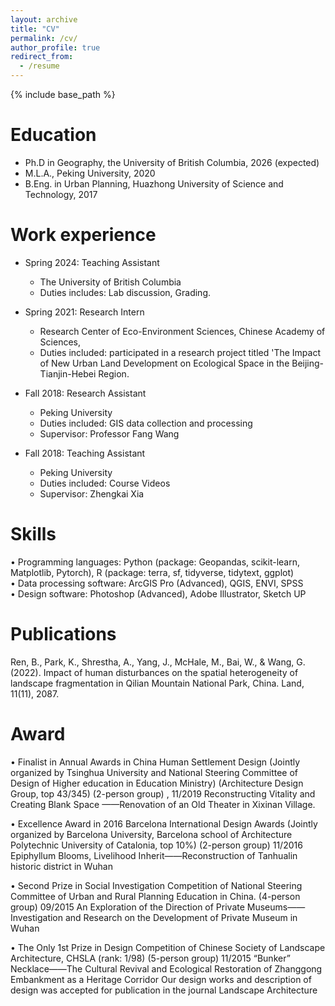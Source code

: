 ```yaml
---
layout: archive
title: "CV"
permalink: /cv/
author_profile: true
redirect_from:
  - /resume
---
```


{% include base_path %}

Education
======
* Ph.D in Geography, the University of British Columbia, 2026 (expected)
* M.L.A., Peking University, 2020
* B.Eng. in Urban Planning, Huazhong University of Science and Technology, 2017

Work experience
======
* Spring 2024: Teaching Assistant
  * The University of British Columbia
  * Duties includes: Lab discussion, Grading.

* Spring 2021: Research Intern
  * Research Center of Eco-Environment Sciences, Chinese Academy of Sciences, 
  *	Duties included: participated in a research project titled 'The Impact of New Urban Land Development on Ecological Space in the Beijing-Tianjin-Hebei Region.
  
* Fall 2018: Research Assistant
  * Peking University
  * Duties included: GIS data collection and processing
  * Supervisor: Professor Fang Wang 

* Fall 2018: Teaching Assistant
  * Peking University
  * Duties included: Course Videos
  * Supervisor: Zhengkai Xia
  
Skills
======
•	Programming languages:  Python (package: Geopandas, scikit-learn, Matplotlib, Pytorch), 
R (package: terra, sf, tidyverse, tidytext, ggplot)                                                                                                                                            
•	Data processing software: ArcGIS Pro (Advanced), QGIS, ENVI, SPSS                                                                                                                                
•	Design software: Photoshop (Advanced), Adobe Illustrator, Sketch UP

Publications
======
Ren, B., Park, K., Shrestha, A., Yang, J., McHale, M., Bai, W., & Wang, G. (2022). Impact of human disturbances on the spatial heterogeneity of landscape fragmentation in Qilian Mountain National Park, China. Land, 11(11), 2087.
  
Award
======
•	Finalist in Annual Awards in China Human Settlement Design (Jointly organized by Tsinghua University and National Steering Committee of Design of Higher education in Education Ministry) (Architecture Design Group, top 43/345)  (2-person group)   ,                                                                                                                    11/2019
Reconstructing Vitality and Creating Blank Space ——Renovation of an Old Theater in Xixinan Village.

•	Excellence Award in 2016 Barcelona International Design Awards (Jointly organized by Barcelona University, Barcelona school of Architecture Polytechnic University of Catalonia, top 10%) (2-person group)            11/2016
Epiphyllum Blooms, Livelihood Inherit——Reconstruction of Tanhualin historic district in Wuhan

•	Second Prize in Social Investigation Competition of National Steering Committee of Urban and Rural Planning Education in China. (4-person group)                                                                                                            09/2015
An Exploration of the Direction of Private Museums——Investigation and Research on the Development of Private Museum in Wuhan

•	The Only 1st Prize in Design Competition of Chinese Society of Landscape Architecture, CHSLA (rank: 1/98) (5-person group)                                                                                                                                             11/2015
“Bunker” Necklace——The Cultural Revival and Ecological Restoration of Zhanggong Embankment as a Heritage Corridor
Our design works and description of design was accepted for publication in the journal Landscape Architecture

  



